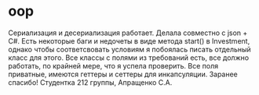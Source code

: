 # oop
Сериализация и десериализация работает. Делала совместно с json + C#. Есть некоторые баги и недочеты в виде метода start() в Investment, однако чтобы соответсвовать условиям я 
побоялась писать отдельный класс для этого. Все классы с полями из требований есть, все должно работать, по крайней мере, что я успела проверить. Все поля приватные, имеются
геттеры и сеттеры для инкапсуляции.
Заранее спасибо!
Студентка 212 группы, Апращенко С.А.
